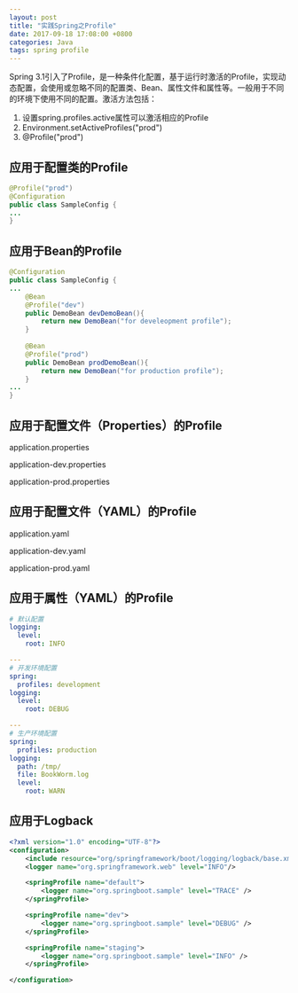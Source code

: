 ```yaml
---
layout: post
title: "实践Spring之Profile"
date: 2017-09-18 17:08:00 +0800
categories: Java
tags: spring profile
---
```


Spring 3.1引入了Profile，是一种条件化配置，基于运行时激活的Profile，实现动态配置，会使用或忽略不同的配置类、Bean、属性文件和属性等。一般用于不同的环境下使用不同的配置。激活方法包括：

1. 设置spring.profiles.active属性可以激活相应的Profile
2. Environment.setActiveProfiles("prod")
3. @Profile("prod")

## 应用于配置类的Profile

```java
@Profile("prod")
@Configuration
public class SampleConfig {
...
}
```
## 应用于Bean的Profile

```java
@Configuration
public class SampleConfig {
...
	@Bean
	@Profile("dev")
	public DemoBean devDemoBean(){
    	return new DemoBean("for develeopment profile");
	}
  
  	@Bean
	@Profile("prod")
	public DemoBean prodDemoBean(){
    	return new DemoBean("for production profile");
	}
...
}
```

## 应用于配置文件（Properties）的Profile

application.properties

application-dev.properties

application-prod.properties

## 应用于配置文件（YAML）的Profile

application.yaml

application-dev.yaml

application-prod.yaml

## 应用于属性（YAML）的Profile

```yaml
# 默认配置
logging:
  level:
    root: INFO

---
# 开发环境配置
spring:
  profiles: development
logging:
  level:
    root: DEBUG

---
# 生产环境配置
spring:
  profiles: production
logging:
  path: /tmp/
  file: BookWorm.log
  level:
    root: WARN
```

## 应用于Logback

```xml
<?xml version="1.0" encoding="UTF-8"?>
<configuration>
    <include resource="org/springframework/boot/logging/logback/base.xml" />
    <logger name="org.springframework.web" level="INFO"/>

    <springProfile name="default">
        <logger name="org.springboot.sample" level="TRACE" />
    </springProfile>

    <springProfile name="dev">
        <logger name="org.springboot.sample" level="DEBUG" />
    </springProfile>

    <springProfile name="staging">
        <logger name="org.springboot.sample" level="INFO" />
    </springProfile>

</configuration>
```

